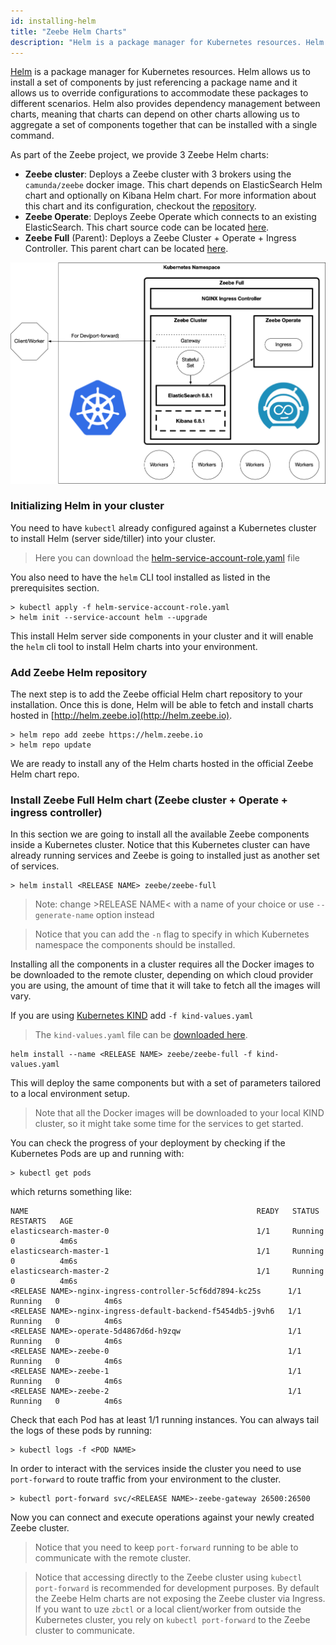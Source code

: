 ```yaml
---
id: installing-helm
title: "Zeebe Helm Charts"
description: "Helm is a package manager for Kubernetes resources. Helm allows us to install components by referencing a package name and override configurations to accommodate."
---
```



[Helm](https://github.com/helm/helm) is a package manager for Kubernetes resources. Helm allows us to install a set of components by just referencing a package name and it allows us to override configurations to accommodate these packages to different scenarios. Helm also provides dependency management between charts, meaning that charts can depend on other charts allowing us to aggregate a set of components together that can be installed with a single command. 


As part of the Zeebe project, we provide 3 Zeebe Helm charts: 
- **Zeebe cluster**: Deploys a Zeebe cluster with 3 brokers using the `camunda/zeebe` docker image. This chart depends on ElasticSearch Helm chart and optionally on Kibana Helm chart. For more information about this chart and its configuration, checkout the [repository](http://github.com/zeebe-io/zeebe-cluster-helm/).
- **Zeebe Operate**: Deploys Zeebe Operate which connects to an existing ElasticSearch. This chart source code can be located [here](http://github.com/zeebe-io/zeebe-operate-helm/).
- **Zeebe Full** (Parent): Deploys a Zeebe Cluster + Operate + Ingress Controller. This parent chart can be located [here](http://github.com/zeebe-io/zeebe-full-helm/).

![Charts](assets/zeebe-helm-charts.png)

### Initializing Helm in your cluster

You need to have `kubectl` already configured against a Kubernetes cluster to install Helm (server side/tiller) into your cluster. 
> Here you can download the [helm-service-account-role.yaml](assets/helm-service-account-role.yaml) file

You also need to have the `helm` CLI tool installed as listed in the prerequisites section.

```
> kubectl apply -f helm-service-account-role.yaml
> helm init --service-account helm --upgrade 
```

This install Helm server side components in your cluster and it will enable the `helm` cli tool to install Helm charts into your environment. 


### Add Zeebe Helm repository

The next step is to add the Zeebe official Helm chart repository to your installation. Once this is done, Helm will be able to fetch and install charts hosted in [http://helm.zeebe.io](http://helm.zeebe.io).
```
> helm repo add zeebe https://helm.zeebe.io
> helm repo update
```

We are ready to install any of the Helm charts hosted in the official Zeebe Helm chart repo. 


### Install Zeebe Full Helm chart (Zeebe cluster + Operate + ingress controller)

In this section we are going to install all the available Zeebe components inside a Kubernetes cluster. Notice that this Kubernetes cluster can have already running services and Zeebe is going to installed just as another set of services. 

```
> helm install <RELEASE NAME> zeebe/zeebe-full
```

> Note: change &gt;RELEASE NAME&lt; with a name of your choice or use `--generate-name` option instead

> Notice that you can add the `-n` flag to specify in which Kubernetes namespace the components should be installed.

Installing all the components in a cluster requires all the Docker images to be downloaded to the remote cluster, depending on which cloud provider you are using, the amount of time that it will take to fetch all the images will vary. 

If you are using [Kubernetes KIND](https://github.com/kubernetes-sigs/kind) add `-f kind-values.yaml`
> The `kind-values.yaml` file can be [downloaded here](assets/kind-values.yaml).
```
helm install --name <RELEASE NAME> zeebe/zeebe-full -f kind-values.yaml
```

This will deploy the same components but with a set of parameters tailored to a local environment setup. 
> Note that all the Docker images will be downloaded to your local KIND cluster, so it might take some time for the services to get started. 

You can check the progress of your deployment by checking if the Kubernetes Pods are up and running with:
```
> kubectl get pods
```

which returns something like: 
```
NAME                                                   READY   STATUS    RESTARTS   AGE
elasticsearch-master-0                                 1/1     Running   0          4m6s
elasticsearch-master-1                                 1/1     Running   0          4m6s
elasticsearch-master-2                                 1/1     Running   0          4m6s
<RELEASE NAME>-nginx-ingress-controller-5cf6dd7894-kc25s      1/1     Running   0          4m6s
<RELEASE NAME>-nginx-ingress-default-backend-f5454db5-j9vh6   1/1     Running   0          4m6s
<RELEASE NAME>-operate-5d4867d6d-h9zqw                        1/1     Running   0          4m6s
<RELEASE NAME>-zeebe-0                                        1/1     Running   0          4m6s
<RELEASE NAME>-zeebe-1                                        1/1     Running   0          4m6s
<RELEASE NAME>-zeebe-2                                        1/1     Running   0          4m6s
```

Check that each Pod has at least 1/1 running instances. You can always tail the logs of these pods by running:
```
> kubectl logs -f <POD NAME> 
```

In order to interact with the services inside the cluster you need to use `port-forward` to route traffic from your environment to the cluster. 
```
> kubectl port-forward svc/<RELEASE NAME>-zeebe-gateway 26500:26500
```

Now you can connect and execute operations against your newly created Zeebe cluster. 

> Notice that you need to keep `port-forward` running to be able to communicate with the remote cluster.

> Notice that accessing directly to the Zeebe cluster using `kubectl port-forward` is recommended for development purposes. By default the Zeebe Helm charts are not exposing the Zeebe cluster via Ingress. If you want to uze `zbctl` or a local client/worker from outside the Kubernetes cluster, you rely on `kubectl port-forward` to the Zeebe cluster to communicate.
